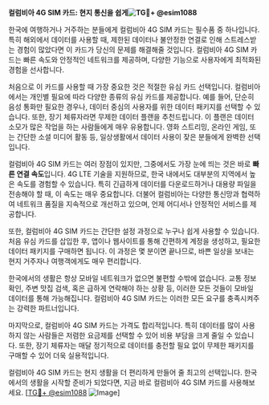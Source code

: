 **컬럼비아 4G SIM 카드: 현지 통신을 쉽게![TG💪+ @esim1088](https://t.me/s/esim1088)**  

한국에 여행하거나 거주하는 분들에게 컬럼비아 4G SIM 카드는 필수품 중 하나입니다. 특히 해외에서 데이터를 사용할 때, 제한된 데이터나 불안정한 연결로 인해 스트레스받는 경험이 많았다면 이 카드가 당신의 문제를 해결해줄 것입니다. 컬럼비아 4G SIM 카드는 빠른 속도와 안정적인 네트워크를 제공하며, 다양한 기능으로 사용자에게 최적화된 경험을 선사합니다.

처음으로 이 카드를 사용할 때 가장 중요한 것은 적절한 유심 카드 선택입니다. 컬럼비아에서는 개인별 필요에 따라 다양한 종류의 유심 카드를 제공합니다. 예를 들어, 단순히 음성 통화만 필요한 경우나, 데이터 중심의 사용자를 위한 데이터 패키지를 선택할 수 있습니다. 또한, 장기 체류자라면 무제한 데이터 플랜을 추천드립니다. 이 플랜은 데이터 소모가 많은 작업을 하는 사람들에게 매우 유용합니다. 영화 스트리밍, 온라인 게임, 또는 간단한 소셜 미디어 활동 등, 일상생활에서 데이터 사용이 잦은 분들에게 완벽한 선택입니다.

컬럼비아 4G SIM 카드는 여러 장점이 있지만, 그중에서도 가장 눈에 띄는 것은 바로 **빠른 연결 속도**입니다. 4G LTE 기술을 지원하므로, 한국 내에서도 대부분의 지역에서 높은 속도를 경험할 수 있습니다. 특히 긴급하게 데이터를 다운로드하거나 대용량 파일을 전송해야 할 때, 이 속도는 매우 중요합니다. 더불어 컬럼비아는 다양한 통신망과 협력하여 네트워크 품질을 지속적으로 개선하고 있으며, 언제 어디서나 안정적인 서비스를 제공합니다.

또한, 컬럼비아 4G SIM 카드는 간단한 설정 과정으로 누구나 쉽게 사용할 수 있습니다. 처음 유심 카드를 삽입한 후, 앱이나 웹사이트를 통해 간편하게 계정을 생성하고, 필요한 데이터 패키지를 구매하면 됩니다. 이 과정은 몇 분이면 끝나므로, 바쁜 일상을 보내는 현지 거주자나 여행객에게도 매우 편리합니다.

한국에서의 생활은 항상 모바일 네트워크가 없으면 불편할 수밖에 없습니다. 교통 정보 확인, 주변 맛집 검색, 혹은 급하게 연락해야 하는 상황 등, 이러한 모든 것들이 모바일 데이터를 통해 가능해집니다. 컬럼비아 4G SIM 카드는 이러한 모든 요구를 충족시켜주는 강력한 파트너입니다.

마지막으로, 컬럼비아 4G SIM 카드는 가격도 합리적입니다. 특히 데이터를 많이 사용하지 않는 사람들은 저렴한 요금제를 선택할 수 있어 비용 부담을 크게 줄일 수 있습니다. 또한, 장기 체류자는 매달 정기적으로 데이터를 충전할 필요 없이 무제한 패키지를 구매할 수 있어 더욱 실용적입니다.

컬럼비아 4G SIM 카드는 현지 생활을 더 편리하게 만들어 줄 최고의 선택입니다. 한국에서의 생활을 시작할 준비가 되었다면, 지금 바로 컬럼비아 4G SIM 카드를 사용해보세요. [[TG💪+ @esim1088](https://t.me/s/esim1088) ![Image](https://i.postimg.cc/Y0z9fWf4/image.png)]
